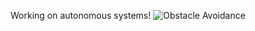 Working on autonomous systems!
![Obstacle Avoidance](https://github.com/reuben-thomas/fyp-moovita/blob/master/screenshots/obstacle_avoidance.gif?raw=true)
